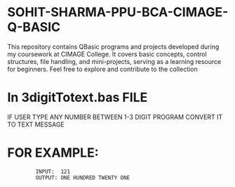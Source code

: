 # SOHIT-SHARMA-PPU-BCA-CIMAGE-Q-BASIC
This repository contains QBasic programs and projects developed during my coursework at CIMAGE College. It covers basic concepts, control structures, file handling, and mini-projects, serving as a learning resource for beginners. Feel free to explore and contribute to the collection


# In 3digitTotext.bas FILE  
IF USER TYPE ANY NUMBER BETWEEN 1-3 DIGIT PROGRAM CONVERT IT TO TEXT MESSAGE 
# FOR EXAMPLE:
             INPUT:  121  
             OUTPUT: ONE HUNDRED TWENTY ONE
